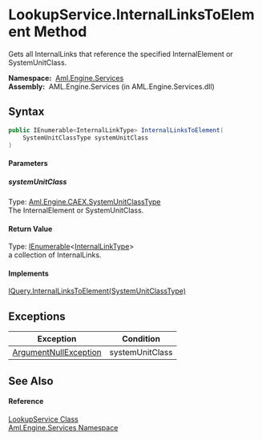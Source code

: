LookupService.InternalLinksToElement Method
===========================================
Gets all InternalLinks that reference the specified InternalElement or SystemUnitClass.

  **Namespace:**  [Aml.Engine.Services][1]  
  **Assembly:**  AML.Engine.Services (in AML.Engine.Services.dll)

Syntax
------

```csharp
public IEnumerable<InternalLinkType> InternalLinksToElement(
	SystemUnitClassType systemUnitClass
)
```

#### Parameters

##### *systemUnitClass*
Type: [Aml.Engine.CAEX.SystemUnitClassType][2]  
The InternalElement or SystemUnitClass.

#### Return Value
Type: [IEnumerable][3]&lt;[InternalLinkType][4]>  
 a collection of InternalLinks. 
#### Implements
[IQuery.InternalLinksToElement(SystemUnitClassType)][5]  


Exceptions
----------

Exception                  | Condition       
-------------------------- | --------------- 
[ArgumentNullException][6] | systemUnitClass 


See Also
--------

#### Reference
[LookupService Class][7]  
[Aml.Engine.Services Namespace][1]  

[1]: ../README.md
[2]: ../../Aml.Engine.CAEX/SystemUnitClassType/README.md
[3]: https://docs.microsoft.com/dotnet/api/system.collections.generic.ienumerable-1
[4]: ../../Aml.Engine.CAEX/InternalLinkType/README.md
[5]: ../../Aml.Engine.Services.Interfaces/IQuery/InternalLinksToElement.md
[6]: https://docs.microsoft.com/dotnet/api/system.argumentnullexception
[7]: README.md
[8]: https://www.automationml.org
[9]: ../../icons/logoShade.png